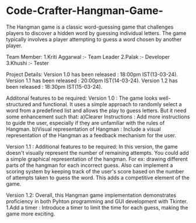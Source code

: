 # Code-Crafter-Hangman-Game-
The Hangman game is a classic word-guessing game that challenges players to discover a hidden word by guessing individual letters. The game typically involves a player attempting to guess a word chosen by another player.


Team Member:
1.Kriti Aggarwal :- Team Leader
2.Palak          :- Developer
3.Khushi         :- Tester

Project Details:
Version 1.0 has been released : 18:00pm IST(13-03-24).
Version 1.1 has been released : 20:00pm IST(14-03-24).
Version 1.2 has been released : 18:30pm IST(15-03-24).

Additonal features to be required:
Version 1.0 :
The game looks well-structured and functional. It uses a simple approach to randomly select a word from a predefined list and allows the play to guess letters. But it need some enhancement such that:
a)Clearer Instructions : Add more instructions to guide the user, especially if they are unfamiliar with the rules of Hangman.
b)Visual representation of Hangman : Include a visual representation of the Hangman as a feedback mechanism for the user.

Version 1.1 :
Additional features to be required:
In this version, the game doesn't visually represent the number of remaining attempts. You could add a simple graphical representation of the hangman. For ex: drawing different parts of the hangman for each incorrect guess. Also can implement a scoring system by keeping track of the user's score based on the number of attempts taken to guess the word. This adds a competitive element of the game.

Version 1.2: Overall, this Hangman game implementation demonstrates proficiency in both Pyhton programming and GUI development with Tkinter.
1.Add a timer : Introduce a timer to limit the time for each guess, making the game more exciting.

